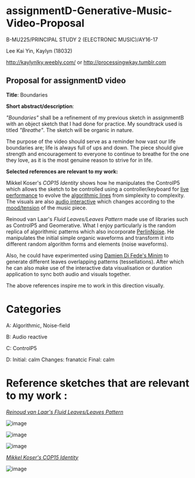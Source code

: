 # assignmentD-Generative-Music-Video-Proposal

B-MU225/PRINCIPAL STUDY 2 (ELECTRONIC MUSIC)/AY16-17

Lee Kai Yin, Kaylyn (18032)

http://kaylynlky.weebly.com/ or http://processingwkay.tumblr.com

## Proposal for assignmentD video

<b>Title</b>: Boundaries

<b>Short abstract/description</b>:

<i>"Boundaries"</i> shall be a refinement of my previous sketch in assignmentB with an object sketch that I had done for practice. My soundtrack used is titled <i>"Breathe"</i>. The sketch will be organic in nature.

The purpose of the video should serve as a reminder how vast our life boundaries are; life is always full of ups and down. The piece should give strength and encouragement to everyone to continue to breathe for the one they love, as it is the most genuine reason to strive for in life.

<b>Selected references are relevant to my work:</b>

Mikkel Koser's <i>COP15 Identity</i> shows how he manipulates the ControlP5 which allows the sketch to be controlled using a controller/keyboard for <u>live performance</u> to evolve the <u>algorithmic lines</u> from simplexity to complexity. The visuals are also <u>audio interactive</u> which changes according to the <u>mood/tension</u> of the music piece.

Reinoud van Laar's <i>Fluid Leaves/Leaves Pattern</i> made use of libraries such as ControlP5 and Geomerative. What I enjoy particularly is the </u>random replica of</u> </u>algorithmic patterns</u> which also incorporate <u>PerlinNoise</u>. He manipulates the initial simple organic waveforms and transform it into different random algorithm forms and elements (noise waveforms).

Also, he could have experimented using <u>Damien Di Fede's Minim</u> to generate different leaves overlapping patterns (tessellations). After which he can also make use of the interactive data visualisation or duration application to sync both audio and visuals together.

The above references inspire me to work in this direction visually.

# Categories
A: Algorithmic, Noise-field

B: Audio reactive

C: ControlP5

D: Initial: calm
   Changes: franatcic
   Final: calm
   

# Reference sketches that are relevant to my work :

<u><i> Reinoud van Laar's Fluid Leaves/Leaves Pattern</i></u>

![image](https://68.media.tumblr.com/b812f3ad5e3f1789b84e8a305afafbf6/tumblr_omprhpksxw1w2lqcbo1_1280.png)

![image](https://68.media.tumblr.com/ce7b9845f2a67ba620d3377174394699/tumblr_omprhpksxw1w2lqcbo2_1280.png)

![image](https://68.media.tumblr.com/b68cc5334d5aaca57ceea48a4087c7a9/tumblr_omprhpksxw1w2lqcbo3_1280.png)


<u><i> Mikkel Koser's COP15 Identity</i></u>

![image](https://68.media.tumblr.com/ed88796575c26feed9eb62f3483dd490/tumblr_omprhpksxw1w2lqcbo4_1280.png)
